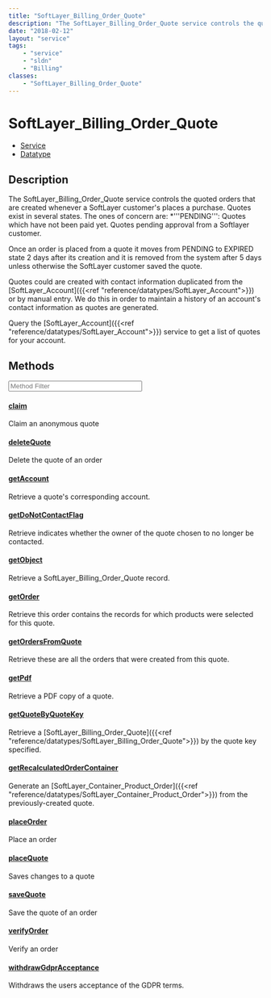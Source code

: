 ```yaml
---
title: "SoftLayer_Billing_Order_Quote"
description: "The SoftLayer_Billing_Order_Quote service controls the quoted orders that are created whenever a SoftLayer customer's pl... "
date: "2018-02-12"
layout: "service"
tags:
    - "service"
    - "sldn"
    - "Billing"
classes:
    - "SoftLayer_Billing_Order_Quote"
---
```

# SoftLayer_Billing_Order_Quote
<div id='service-datatype'>
    <ul id='sldn-reference-tabs'>
    <li id='service'> <a href='/reference/services/SoftLayer_Billing_Order_Quote' >Service</a></li>    <li id='datatype'> <a href='/reference/datatypes/SoftLayer_Billing_Order_Quote' >Datatype</a></li>
    </ul>
</div>

## Description
The SoftLayer_Billing_Order_Quote service controls the quoted orders that are created whenever a SoftLayer customer's places a purchase. Quotes exist in several states. The ones of concern are: 
*'''PENDING''': Quotes which have not been paid yet. Quotes pending approval from a Softlayer customer.


Once an order is placed from a quote it moves from PENDING to EXPIRED state 2 days after its creation and it is removed from the system after 5 days unless otherwise the SoftLayer customer saved the quote. 

Quotes could are created with contact information duplicated from the [SoftLayer_Account]({{<ref "reference/datatypes/SoftLayer_Account">}}) or by manual entry. We do this in order to maintain a history of an account's contact information as quotes are generated. 

Query the [SoftLayer_Account]({{<ref "reference/datatypes/SoftLayer_Account">}}) service to get a list of quotes for your account. 



        
<div id="properties" class="content service-content">

## Methods

<div class="view-filters">
    <div class="clearfix">
        <div class="search-input-box">
            <input placeholder="Method Filter" onkeyup="titleSearch(inputId='edit-combine', divId='method-div', elementClass='method-row')" 
                type="text" id="edit-combine" value="" size="30" maxlength="128" class="form-text">
        </div>
    </div>
</div>

<div id="method-div">

<div class="method-row">

#### [claim](/reference/services/SoftLayer_Billing_Order_Quote/claim)
Claim an anonymous quote
</div>

<div class="method-row">

#### [deleteQuote](/reference/services/SoftLayer_Billing_Order_Quote/deleteQuote)
Delete the quote of an order
</div>

<div class="method-row">

#### [getAccount](/reference/services/SoftLayer_Billing_Order_Quote/getAccount)
Retrieve a quote's corresponding account.
</div>

<div class="method-row">

#### [getDoNotContactFlag](/reference/services/SoftLayer_Billing_Order_Quote/getDoNotContactFlag)
Retrieve indicates whether the owner of the quote chosen to no longer be contacted.
</div>

<div class="method-row">

#### [getObject](/reference/services/SoftLayer_Billing_Order_Quote/getObject)
Retrieve a SoftLayer_Billing_Order_Quote record.
</div>

<div class="method-row">

#### [getOrder](/reference/services/SoftLayer_Billing_Order_Quote/getOrder)
Retrieve this order contains the records for which products were selected for this quote.
</div>

<div class="method-row">

#### [getOrdersFromQuote](/reference/services/SoftLayer_Billing_Order_Quote/getOrdersFromQuote)
Retrieve these are all the orders that were created from this quote.
</div>

<div class="method-row">

#### [getPdf](/reference/services/SoftLayer_Billing_Order_Quote/getPdf)
Retrieve a PDF copy of a quote.
</div>

<div class="method-row">

#### [getQuoteByQuoteKey](/reference/services/SoftLayer_Billing_Order_Quote/getQuoteByQuoteKey)
Retrieve a [SoftLayer_Billing_Order_Quote]({{<ref "reference/datatypes/SoftLayer_Billing_Order_Quote">}}) by the quote key specified.
</div>

<div class="method-row">

#### [getRecalculatedOrderContainer](/reference/services/SoftLayer_Billing_Order_Quote/getRecalculatedOrderContainer)
Generate an [SoftLayer_Container_Product_Order]({{<ref "reference/datatypes/SoftLayer_Container_Product_Order">}}) from the previously-created quote. 
</div>

<div class="method-row">

#### [placeOrder](/reference/services/SoftLayer_Billing_Order_Quote/placeOrder)
Place an order
</div>

<div class="method-row">

#### [placeQuote](/reference/services/SoftLayer_Billing_Order_Quote/placeQuote)
Saves changes to a quote
</div>

<div class="method-row">

#### [saveQuote](/reference/services/SoftLayer_Billing_Order_Quote/saveQuote)
Save the quote of an order
</div>

<div class="method-row">

#### [verifyOrder](/reference/services/SoftLayer_Billing_Order_Quote/verifyOrder)
Verify an order
</div>

<div class="method-row">

#### [withdrawGdprAcceptance](/reference/services/SoftLayer_Billing_Order_Quote/withdrawGdprAcceptance)
Withdraws the users acceptance of the GDPR terms.
</div>
</div>

</div>

